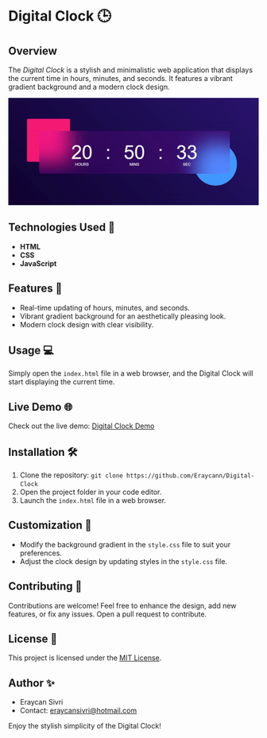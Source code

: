# Digital Clock 🕒

## Overview
The *Digital Clock* is a stylish and minimalistic web application that displays the current time in hours, minutes, and seconds. It features a vibrant gradient background and a modern clock design.

![Digital Clock](./readme.gif)

## Technologies Used 🚀
- **HTML**
- **CSS**
- **JavaScript**

## Features 🌟
- Real-time updating of hours, minutes, and seconds.
- Vibrant gradient background for an aesthetically pleasing look.
- Modern clock design with clear visibility.

## Usage 💻
Simply open the `index.html` file in a web browser, and the Digital Clock will start displaying the current time.

## Live Demo 🌐
Check out the live demo: [Digital Clock Demo](#)

## Installation 🛠️
1. Clone the repository: `git clone https://github.com/Eraycann/Digital-Clock`
2. Open the project folder in your code editor.
3. Launch the `index.html` file in a web browser.

## Customization 🎨
- Modify the background gradient in the `style.css` file to suit your preferences.
- Adjust the clock design by updating styles in the `style.css` file.

## Contributing 🤝
Contributions are welcome! Feel free to enhance the design, add new features, or fix any issues. Open a pull request to contribute.

## License 📜
This project is licensed under the [MIT License](LICENSE.md).

## Author ✨
- Eraycan Sivri
- Contact: eraycansivri@hotmail.com

Enjoy the stylish simplicity of the Digital Clock!
